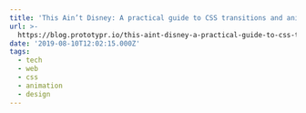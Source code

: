 ```yaml
---
title: 'This Ain’t Disney: A practical guide to CSS transitions and animations'
url: >-
  https://blog.prototypr.io/this-aint-disney-a-practical-guide-to-css-transitions-and-animations-a8b87e7c5531
date: '2019-08-10T12:02:15.000Z'
tags:
  - tech
  - web
  - css
  - animation
  - design
---
```

